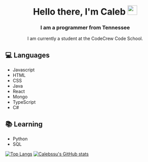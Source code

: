 
<h1 align="center">Hello there, I'm Caleb <img src="https://media.giphy.com/media/hvRJCLFzcasrR4ia7z/giphy.gif" width="30px"></h1>
<h3 align="center">I am a programmer from Tennessee</h3>

<p align="center">I am currently a student at the CodeCrew Code School.</p>

 ## 💻 Languages

- Javascript
- HTML 
- CSS
- Java
- React
- Mongo
- TypeScript
- C#

## 📚 Learning

- Python
- SQL
  
[![Top Langs](https://github-readme-stats.vercel.app/api/top-langs/?username=Calebssu)](https://github.com/anuraghazra/github-readme-stats)
[![Calebssu's GitHub stats](https://github-readme-stats.vercel.app/api?username=Calebssu&show_icons=true&theme=tokyonight)](https://github.com/anuraghazra/github-readme-stats)
